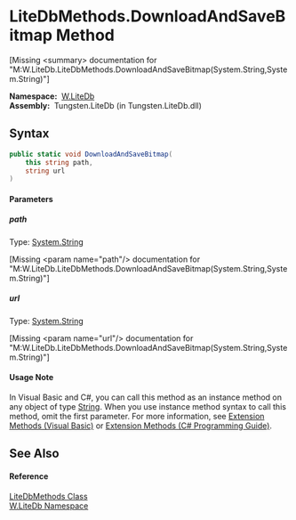 LiteDbMethods.DownloadAndSaveBitmap Method
==========================================
  
[Missing &lt;summary> documentation for "M:W.LiteDb.LiteDbMethods.DownloadAndSaveBitmap(System.String,System.String)"]


  **Namespace:**  [W.LiteDb][1]  
  **Assembly:**  Tungsten.LiteDb (in Tungsten.LiteDb.dll)

Syntax
------

```csharp
public static void DownloadAndSaveBitmap(
	this string path,
	string url
)
```

#### Parameters

##### *path*
Type: [System.String][2]  

[Missing &lt;param name="path"/> documentation for "M:W.LiteDb.LiteDbMethods.DownloadAndSaveBitmap(System.String,System.String)"]


##### *url*
Type: [System.String][2]  

[Missing &lt;param name="url"/> documentation for "M:W.LiteDb.LiteDbMethods.DownloadAndSaveBitmap(System.String,System.String)"]


#### Usage Note
In Visual Basic and C#, you can call this method as an instance method on any object of type [String][2]. When you use instance method syntax to call this method, omit the first parameter. For more information, see [Extension Methods (Visual Basic)][3] or [Extension Methods (C# Programming Guide)][4].

See Also
--------

#### Reference
[LiteDbMethods Class][5]  
[W.LiteDb Namespace][1]  

[1]: ../README.md
[2]: http://msdn.microsoft.com/en-us/library/s1wwdcbf
[3]: http://msdn.microsoft.com/en-us/library/bb384936.aspx
[4]: http://msdn.microsoft.com/en-us/library/bb383977.aspx
[5]: README.md
[6]: ../../_icons/Help.png